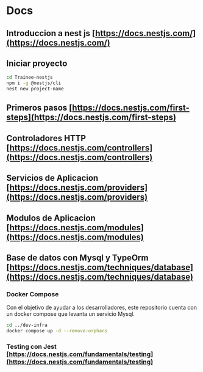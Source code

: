 # Docs

## Introduccion a nest js [https://docs.nestjs.com/](https://docs.nestjs.com/)

## Iniciar proyecto

```bash
cd Trainee-nestjs
npm i -g @nestjs/cli
nest new project-name
```

## Primeros pasos [https://docs.nestjs.com/first-steps](https://docs.nestjs.com/first-steps)

## Controladores HTTP [https://docs.nestjs.com/controllers](https://docs.nestjs.com/controllers)

## Servicios de Aplicacion [https://docs.nestjs.com/providers](https://docs.nestjs.com/providers)

## Modulos de Aplicacion [https://docs.nestjs.com/modules](https://docs.nestjs.com/modules)

## Base de datos con Mysql y TypeOrm [https://docs.nestjs.com/techniques/database](https://docs.nestjs.com/techniques/database)

### Docker Compose
Con el objetivo de ayudar a los desarrolladores, este repositorio cuenta con un docker compose que levanta un servicio Mysql.

```bash
cd ../dev-infra
docker compose up -d --remove-orphans
```

### Testing con Jest [https://docs.nestjs.com/fundamentals/testing](https://docs.nestjs.com/fundamentals/testing)